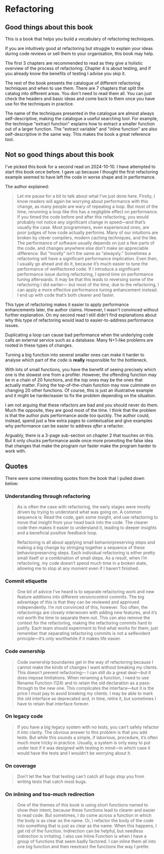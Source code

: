 # Refactoring

## Good things about this book

This is a book that helps you build a vocabulary of refactoring techniques.

If you are intuitively good at refactoring but struggle to explain your ideas
during code reviews or sell them to your organisation, this book may help.

The first 3 chapters are recommended to read as they give a holistic overview
of the process of refactoring. Chapter 4 is about testing, and if you already
know the benefits of testing I advise you skip it.

The rest of the book presents the catalogue of different refactoring techniques
and when to use them. There are 7 chapters that split the catalog into
different areas. You don't need to read them all. You can just check the
headers and basic ideas and come back to them once you have use for the
techniques in practice.

The name of the techniques presented in the catalogue are almost always
self-descriptive, making the catalogue a useful searching tool. For example,
the technique "extract function" explains how to extract a smaller function out
of a larger function. The "extract variable" and "inline function" are also
self-descriptive in the same way. This makes the book a great reference tool.

## Not so good things about this book

I've picked this book for a second read on 2024-10-10. I have attempted to
start this book once before. I gave up because I thought the first refactoring
example seemed to have left the code in worse shape and in performance.

The author explained:

> Let me pause for a bit to talk about what I’ve just done here. Firstly, I
> know readers will again be worrying about performance with this change, as
> many people are wary of repeating a loop. But most of the time, rerunning a
> loop like this has a negligible effect on performance.
> If you timed the code before and after this refactoring, you would probably
> not notice any significant change in speed—and that’s usually the case. Most
> programmers, even experienced ones, are poor judges of how code actually
> performs.
> Many of our intuitions are broken by clever compilers, modern caching
> techniques, and the like. The performance of software usually depends on just
> a few parts of the code, and changes anywhere else don’t make an appreciable
> difference. But “mostly” isn’t the same as “alwaysly.” Sometimes a
> refactoring will have a significant performance implication. Even then, I
> usually go ahead and do it, because it’s much easier to tune the performance
> of well­factored code. If I introduce a significant performance issue during
> refactoring, I spend time on performance tuning afterwards. It may be that
> this leads to reversing some of the refactoring I did earlier— but most of
> the time, due to the refactoring, I can apply a more effective performance­
> tuning enhancement instead. I end up with code that’s both clearer and
> faster.

This type of refactoring makes it easier to apply performance enhancements
later, the author claims. However, I wasn't convinced without further
explanation. On my second read I still didn't find explanations about why this
type of refactoring would lead to easier-to-address performance issues.

Duplicating a loop can cause bad performance when the underlying code calls
an external service such as a database. Many N+1-like problems are rooted in
these types of changes.

Turning a big function into several smaller ones can make it harder to analyse
which part of the code is **really** responsible for the bottleneck.

With lots of small functions, you have the benefit of seeing precisely which
one is the slowest one from a profiler. However, the offending function may be
in a chain of 20 functions, and the top ones may be the ones that actually
matter. Fixing the top-of-the-chain function may now culminate on changing 20
other functions. Of course, this is just an illustrative example and it might
be harder/easier to fix the problem depending on the situation.

I am not arguing that these refactors are bad and you should never do them.
Much the opposite, they are good most of the time. I think that the problem is
that the author puts performance aside too quickly. The author could, instead,
spend just a few extra pages to contextualise and give examples why performance
can be easier to address *after* a refactor.

Arguably, there is a 3-page sub-section on chapter 2 that touches on this. But
it only chucks performance aside once more promoting the false idea that
changes that make the program run faster make the program harder to work with.

## Quotes

There were some interesting quotes from the book that I pulled down below:

### Understanding through refactoring

> As is often the case with refactoring, the early stages were mostly driven by
> trying to understand what was going on. A common sequence is: Read the code,
> gain some insight, and use refactoring to move that insight from your head
> back into the code. The clearer code then makes it easier to understand it,
> leading to deeper insights and a beneficial positive feedback loop.

> Refactoring is all about applying small behavior­preserving steps and making
> a big change by stringing together a sequence of these behavior­preserving
> steps. Each individual refactoring is either pretty small itself or a
> combination of small steps. As a result, when I’m refactoring, my code
> doesn’t spend much time in a broken state, allowing me to stop at any moment
> even if I haven’t finished.

### Commit etiquette

> One bit of advice I’ve heard is to separate refactoring work and new feature
> additions into different version­control commits. The big advantage of this
> is that they can be reviewed and approved independently. I’m not convinced of
> this, however. Too often, the refactorings are closely interwoven with adding
> new features, and it’s not worth the time to separate them out. This can also
> remove the context for the refactoring, making the refactoring commits hard
> to justify. Each team should experiment to find what works for them; just
> remember that separating refactoring commits is not a self­evident
> principle—it’s only worthwhile if it makes life easier.

### Code ownership

> Code ownership boundaries get in the way of refactoring because I cannot make
> the kinds of changes I want without breaking my clients. This doesn’t prevent
> refactoring— I can still do a great deal—but it does impose limitations. When
> renaming a function, I need to use Rename Function (124) and to retain the
> old declaration as a pass­through to the new one. This complicates the
> interface—but it is the price I must pay to avoid breaking my clients. I may
> be able to mark the old interface as deprecated and, in time, retire it, but
> sometimes I have to retain that interface forever.

### On legacy code

> If you have a big legacy system with no tests, you can’t safely refactor it
> into clarity. The obvious answer to this problem is that you add tests. But
> while this sounds a simple, if laborious, procedure, it’s often much more
> tricky in practice. Usually, a system is only easy to put under test if it
> was designed with testing in mind—in which case it would have the tests and I
> wouldn’t be worrying about it.

### On coverage

> Don’t let the fear that testing can’t catch all bugs stop you from writing
> tests that catch most bugs.

### On inlining and too-much redirection

> One of the themes of this book is using short functions named to show their
> intent, because these functions lead to clearer and easier to read code. But
> sometimes, I do come across a function in which the body is as clear as the
> name. Or, I refactor the body of the code into something that is just as
> clear as the name. When this happens, I get rid of the function. Indirection
> can be helpful, but needless indirection is irritating. I also use Inline
> Function is when I have a group of functions that seem badly factored. I can
> inline them all into one big function and then reextract the functions the
> way I prefer.
